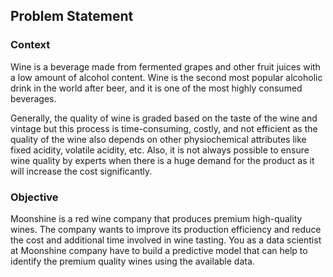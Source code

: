 ## Problem Statement

### Context
Wine is a beverage made from fermented grapes and other fruit juices with a low amount of alcohol content. Wine is the second most popular alcoholic drink in the world after beer, and it is one of the most highly consumed beverages.

Generally, the quality of wine is graded based on the taste of the wine and vintage but this process is time-consuming, costly, and not efficient as the quality of the wine also depends on other physiochemical attributes like fixed acidity, volatile acidity, etc. Also, it is not always possible to ensure wine quality by experts when there is a huge demand for the product as it will increase the cost significantly.

### Objective
Moonshine is a red wine company that produces premium high-quality wines. The company wants to improve its production efficiency and reduce the cost and additional time involved in wine tasting. You as a data scientist at Moonshine company have to build a predictive model that can help to identify the premium quality wines using the available data.
